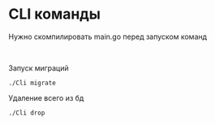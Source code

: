 <h1>CLI команды</h1>
<p>Нужно скомпилировать main.go перед запуском команд</p>
<br>
<p>Запуск миграций<p> 
<div>
  <pre><code id="code-snippet">./Cli migrate</code></pre>
</div>
<p>Удаление всего из бд<p>
<div>
  <pre><code id="code-snippet">./Cli drop</code></pre>
</div>